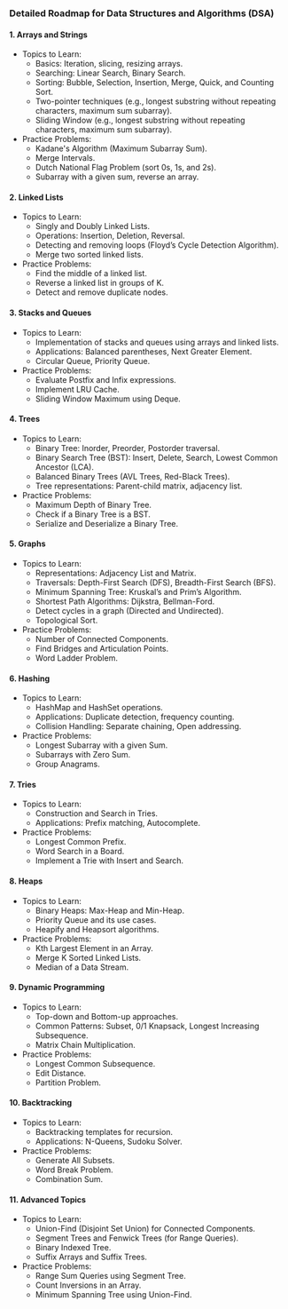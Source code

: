 ### Detailed Roadmap for Data Structures and Algorithms (DSA)

#### 1. Arrays and Strings
- Topics to Learn:
  - Basics: Iteration, slicing, resizing arrays.
  - Searching: Linear Search, Binary Search.
  - Sorting: Bubble, Selection, Insertion, Merge, Quick, and Counting Sort.
  - Two-pointer techniques (e.g., longest substring without repeating characters, maximum sum subarray).
  - Sliding Window (e.g., longest substring without repeating characters, maximum sum subarray).
- Practice Problems:
  - Kadane's Algorithm (Maximum Subarray Sum).
  - Merge Intervals.
  - Dutch National Flag Problem (sort 0s, 1s, and 2s).
  - Subarray with a given sum, reverse an array.

#### 2. Linked Lists
- Topics to Learn:
  - Singly and Doubly Linked Lists.
  - Operations: Insertion, Deletion, Reversal.
  - Detecting and removing loops (Floyd’s Cycle Detection Algorithm).
  - Merge two sorted linked lists.
- Practice Problems:
  - Find the middle of a linked list.
  - Reverse a linked list in groups of K.
  - Detect and remove duplicate nodes.

#### 3. Stacks and Queues
- Topics to Learn:
  - Implementation of stacks and queues using arrays and linked lists.
  - Applications: Balanced parentheses, Next Greater Element.
  - Circular Queue, Priority Queue.
- Practice Problems:
  - Evaluate Postfix and Infix expressions.
  - Implement LRU Cache.
  - Sliding Window Maximum using Deque.

#### 4. Trees
- Topics to Learn:
  - Binary Tree: Inorder, Preorder, Postorder traversal.
  - Binary Search Tree (BST): Insert, Delete, Search, Lowest Common Ancestor (LCA).
  - Balanced Binary Trees (AVL Trees, Red-Black Trees).
  - Tree representations: Parent-child matrix, adjacency list.
- Practice Problems:
  - Maximum Depth of Binary Tree.
  - Check if a Binary Tree is a BST.
  - Serialize and Deserialize a Binary Tree.

#### 5. Graphs
- Topics to Learn:
  - Representations: Adjacency List and Matrix.
  - Traversals: Depth-First Search (DFS), Breadth-First Search (BFS).
  - Minimum Spanning Tree: Kruskal’s and Prim’s Algorithm.
  - Shortest Path Algorithms: Dijkstra, Bellman-Ford.
  - Detect cycles in a graph (Directed and Undirected).
  - Topological Sort.
- Practice Problems:
  - Number of Connected Components.
  - Find Bridges and Articulation Points.
  - Word Ladder Problem.

#### 6. Hashing
- Topics to Learn:
  - HashMap and HashSet operations.
  - Applications: Duplicate detection, frequency counting.
  - Collision Handling: Separate chaining, Open addressing.
- Practice Problems:
  - Longest Subarray with a given Sum.
  - Subarrays with Zero Sum.
  - Group Anagrams.

#### 7. Tries
- Topics to Learn:
  - Construction and Search in Tries.
  - Applications: Prefix matching, Autocomplete.
- Practice Problems:
  - Longest Common Prefix.
  - Word Search in a Board.
  - Implement a Trie with Insert and Search.

#### 8. Heaps
- Topics to Learn:
  - Binary Heaps: Max-Heap and Min-Heap.
  - Priority Queue and its use cases.
  - Heapify and Heapsort algorithms.
- Practice Problems:
  - Kth Largest Element in an Array.
  - Merge K Sorted Linked Lists.
  - Median of a Data Stream.

#### 9. Dynamic Programming
- Topics to Learn:
  - Top-down and Bottom-up approaches.
  - Common Patterns: Subset, 0/1 Knapsack, Longest Increasing Subsequence.
  - Matrix Chain Multiplication.
- Practice Problems:
  - Longest Common Subsequence.
  - Edit Distance.
  - Partition Problem.

#### 10. Backtracking
- Topics to Learn:
  - Backtracking templates for recursion.
  - Applications: N-Queens, Sudoku Solver.
- Practice Problems:
  - Generate All Subsets.
  - Word Break Problem.
  - Combination Sum.

#### 11. Advanced Topics
- Topics to Learn:
  - Union-Find (Disjoint Set Union) for Connected Components.
  - Segment Trees and Fenwick Trees (for Range Queries).
  - Binary Indexed Tree.
  - Suffix Arrays and Suffix Trees.
- Practice Problems:
  - Range Sum Queries using Segment Tree.
  - Count Inversions in an Array.
  - Minimum Spanning Tree using Union-Find.